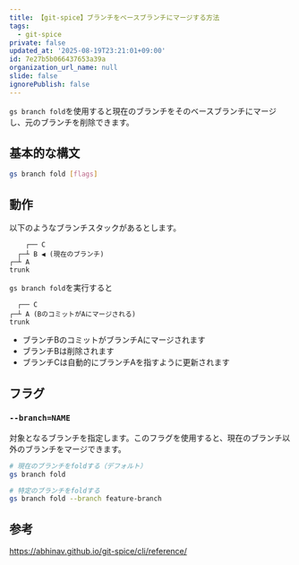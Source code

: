 ```yaml
---
title: 【git-spice】ブランチをベースブランチにマージする方法
tags:
  - git-spice
private: false
updated_at: '2025-08-19T23:21:01+09:00'
id: 7e27b5b066437653a39a
organization_url_name: null
slide: false
ignorePublish: false
---
```

`gs branch fold`を使用すると現在のブランチをそのベースブランチにマージし、元のブランチを削除できます。

## 基本的な構文

```bash
gs branch fold [flags]
```

## 動作

以下のようなブランチスタックがあるとします。

```
    ┌── C
  ┌─┴ B ◀ (現在のブランチ)
┌─┴ A
trunk
```

`gs branch fold`を実行すると

```
  ┌── C
┌─┴ A (BのコミットがAにマージされる)
trunk
```

- ブランチBのコミットがブランチAにマージされます
- ブランチBは削除されます
- ブランチCは自動的にブランチAを指すように更新されます

## フラグ

### `--branch=NAME`

対象となるブランチを指定します。このフラグを使用すると、現在のブランチ以外のブランチをマージできます。

```bash
# 現在のブランチをfoldする（デフォルト）
gs branch fold

# 特定のブランチをfoldする
gs branch fold --branch feature-branch
```

## 参考

https://abhinav.github.io/git-spice/cli/reference/

